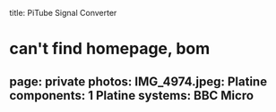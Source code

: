title: PiTube Signal Converter
# can't find homepage, bom
page: private
photos:
    IMG_4974.jpeg: Platine
components:
    1 Platine
systems:
    BBC Micro
---
